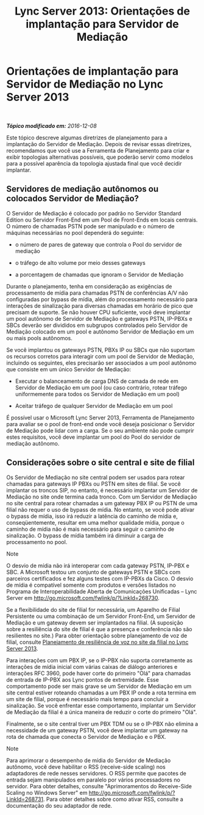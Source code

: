 ﻿---
title: 'Lync Server 2013: Orientações de implantação para Servidor de Mediação'
TOCTitle: Orientações de implantação para Servidor de Mediação
ms:assetid: 7cc22b87-18d9-45e6-8402-015abd20f2e5
ms:mtpsurl: https://technet.microsoft.com/pt-br/library/Gg398622(v=OCS.15)
ms:contentKeyID: 49307230
ms.date: 12/10/2016
mtps_version: v=OCS.15
ms.translationtype: HT
---

# Orientações de implantação para Servidor de Mediação no Lync Server 2013

 

_**Tópico modificado em:** 2016-12-08_

Este tópico descreve algumas diretrizes de planejamento para a implantação do Servidor de Mediação. Depois de revisar essas diretrizes, recomendamos que você use a Ferramenta de Planejamento para criar e exibir topologias alternativas possíveis, que poderão servir como modelos para a possível aparência da topologia ajustada final que você decidir implantar.

## Servidores de mediação autônomos ou colocados Servidor de Mediação?

O Servidor de Mediação é colocado por padrão no Servidor Standard Edition ou Servidor Front-End em um Pool de Front-Ends em locais centrais. O número de chamadas PSTN pode ser manipulado e o número de máquinas necessárias no pool dependerá do seguinte:

  - o número de pares de gateway que controla o Pool do servidor de mediação

  - o tráfego de alto volume por meio desses gateways

  - a porcentagem de chamadas que ignoram o Servidor de Mediação

Durante o planejamento, tenha em consideração as exigências de processamento de mídia para chamadas PSTN de conferências A/V não configuradas por bypass de mídia, além do processamento necessário para interações de sinalização para diversas chamadas em horário de pico que precisam de suporte. Se não houver CPU suficiente, você deve implantar um pool autônomo de Servidor de Mediação e gateways PSTN, IP-PBXs e SBCs deverão ser divididos em subgrupos controlados pelo Servidor de Mediação colocado em um pool e autônomo Servidor de Mediação em um ou mais pools autônomos.

Se você implantou os gateways PSTN, PBXs IP ou SBCs que não suportam os recursos corretos para interagir com um pool de Servidor de Mediação, incluindo os seguintes, eles precisarão ser associados a um pool autônomo que consiste em um único Servidor de Mediação:

  - Executar o balanceamento de carga DNS de camada de rede em Servidor de Mediação em um pool (ou caso contrário, rotear tráfego uniformemente para todos os Servidor de Mediação em um pool)

  - Aceitar tráfego de qualquer Servidor de Mediação em um pool

É possível usar o Microsoft Lync Server 2013, Ferramenta de Planejamento para avaliar se o pool de front-end onde você deseja posicionar o Servidor de Mediação pode lidar com a carga. Se o seu ambiente não pode cumprir estes requisitos, você deve implantar um pool do Pool do servidor de mediação autônomo.

## Considerações sobre o site central e site de filial

Os Servidor de Mediação no site central podem ser usados para rotear chamadas para gateways IP PBXs ou PSTN em sites de filial. Se você implantar os troncos SIP, no entanto, é necessário implantar um Servidor de Mediação no site onde termina cada tronco. Com um Servidor de Mediação no site central para rotear chamadas a um gateway PBX IP ou PSTN de uma filial não requer o uso de bypass de mídia. No entanto, se você pode ativar o bypass de mídia, isso irá reduzir a latência do caminho de mídia e, conseqüentemente, resultar em uma melhor qualidade mídia, porque o caminho de mídia não é mais necessário para seguir o caminho de sinalização. O bypass de mídia também irá diminuir a carga de processamento no pool.

> [!NOTE]  
> O desvio de mídia não irá interoperar com cada gateway PSTN, IP-PBX e SBC. A Microsoft testou um conjunto de gateways PSTN e SBCs com parceiros certificados e fez alguns testes com IP-PBXs da Cisco. O desvio de mídia é compatível somente com produtos e versões listados no Programa de Interoperabilidade Aberta de Comunicações Unificadas – Lync Server em <a href="http://go.microsoft.com/fwlink/p/?linkid=268730">http://go.microsoft.com/fwlink/p/?LinkId=268730</a>.

Se a flexibilidade do site de filial for necessária, um Aparelho de Filial Persistente ou uma combinação de um Servidor Front-End, um Servidor de Mediação e um gateway devem ser implantados na filial. (A suposição sobre a resiliência do site de filial é que a presença e conferência não são resilientes no site.) Para obter orientação sobre planejamento de voz de filial, consulte [Planejamento de resiliência de voz no site da filial no Lync Server 2013](lync-server-2013-planning-for-branch-site-voice-resiliency.md).

Para interações com um PBX IP, se o IP-PBX não suporta corretamente as interações de mídia inicial com várias caixas de diálogo anteriores e interações RFC 3960, pode haver corte do primeiro "Olá" para chamadas de entrada de IP-PBX aos Lync pontos de extremidade. Esse comportamento pode ser mais grave se um Servidor de Mediação em um site central estiver roteando chamadas a um PBX IP onde a rota termina em um site de filial, porque é necessário mais tempo para concluir a sinalização. Se você enfrentar esse comportamento, implantar um Servidor de Mediação da filial é a única maneira de reduzir o corte do primeiro "Olá".

Finalmente, se o site central tiver um PBX TDM ou se o IP-PBX não elimina a necessidade de um gateway PSTN, você deve implantar um gateway na rota de chamada que conecta o Servidor de Mediação e o PBX.

> [!NOTE]  
> Para aprimorar o desempenho de mídia do Servidor de Mediação autônomo, você deve habilitar o RSS (receive-side scaling) nos adaptadores de rede nesses servidores. O RSS permite que pacotes de entrada sejam manipulados em paralelo por vários processadores no servidor. Para obter detalhes, consulte &quot;Aprimoramentos do Receive-Side Scaling no Windows Server&quot; em <a href="http://go.microsoft.com/fwlink/p/?linkid=268731">http://go.microsoft.com/fwlink/p/?LinkId=268731</a>. Para obter detalhes sobre como ativar RSS, consulte a documentação do seu adaptador de rede.
